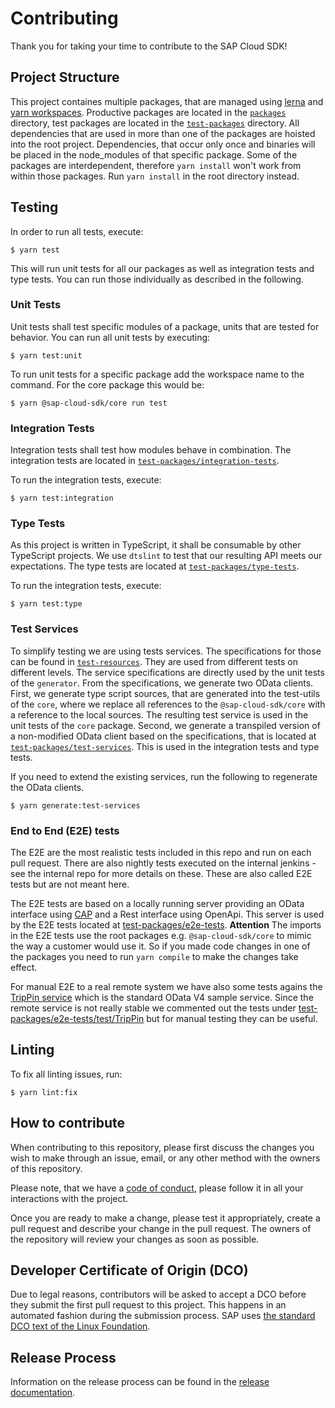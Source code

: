 # Contributing
Thank you for taking your time to contribute to the SAP Cloud SDK!

## Project Structure
This project containes multiple packages, that are managed using [lerna](https://github.com/lerna/lerna) and [yarn workspaces](https://classic.yarnpkg.com/en/docs/workspaces/).  Productive packages are located in the [`packages`](./packages) directory, test packages are located in the [`test-packages`](./test-packages) directory.
All dependencies that are used in more than one of the packages are hoisted into the root project. Dependencies, that occur only once and binaries will be placed in the node_modules of that specific package. Some of the packages are interdependent, therefore `yarn install` won't work from within those packages. Run `yarn install` in the root directory instead.

## Testing
In order to run all tests, execute:
```sh-session
$ yarn test
```

This will run unit tests for all our packages as well as integration tests and type tests. You can run those individually as described in the following.

### Unit Tests
Unit tests shall test specific modules of a package, units that are tested for behavior.
You can run all unit tests by executing:
```sh-session
$ yarn test:unit
```

To run unit tests for a specific package add the workspace name to the command. For the core package this would be:
```sh-session
$ yarn @sap-cloud-sdk/core run test
```

### Integration Tests
Integration tests shall test how modules behave in combination. The integration tests are located in [`test-packages/integration-tests`](./test-packages/integration-tests).

To run the integration tests, execute:
```sh-session
$ yarn test:integration
```

### Type Tests
As this project is written in TypeScript, it shall be consumable by other TypeScript projects. We use `dtslint` to test that our resulting API meets our expectations.
The type tests are located at [`test-packages/type-tests`](./test-packages/type-tests).

To run the integration tests, execute:
```sh-session
$ yarn test:type
```

### Test Services
To simplify testing we are using tests services. The specifications for those can be found in [`test-resources`](./test-resources).
They are used from different tests on different levels.
The service specifications are directly used by the unit tests of the `generator`.
From the specifications, we generate two OData clients.
First, we generate type script sources, that are generated into the test-utils of the `core`, where we replace all references to the `@sap-cloud-sdk/core` with a reference to the local sources. The resulting test service is used in the unit tests of the `core` package.
Second, we generate a transpiled version of a non-modified OData client based on the specifications, that is located at [`test-packages/test-services`](./test-packages/test-services). This is used in the integration tests and type tests.

If you need to extend the existing services, run the following to regenerate the OData clients.
```sh-session
$ yarn generate:test-services
```

### End to End (E2E) tests

The E2E are the most realistic tests included in this repo and run on each pull request.
There are also nightly tests executed on the internal jenkins - see the internal repo for more details on these.
These are also called E2E tests but are not meant here. 

The E2E tests are based on a locally running server providing an OData interface using [CAP](https://cap.cloud.sap/docs/) and a Rest interface using OpenApi.
This server is used by the E2E tests located at [test-packages/e2e-tests](./test-packages/e2e-tests).
**Attention** The imports in the E2E tests use the root packages e.g. `@sap-cloud-sdk/core` to mimic the way a customer would use it.
So if you made code changes in one of the packages you need to run `yarn compile` to make the changes take effect.  

For manual E2E to a real remote system we have also some tests agains the [TripPin service](https://www.odata.org/blog/trippin-new-odata-v4-sample-service/) which is the standard OData V4 sample service.
Since the remote service is not really stable we commented out the tests under [test-packages/e2e-tests/test/TripPin](./test-packages/e2e-tests/test/TripPin) but for manual testing they can be useful.

## Linting
To fix all linting issues, run:
```sh-session
$ yarn lint:fix
```

## How to contribute
When contributing to this repository, please first discuss the changes you wish to make through an issue, email, or any other method with the owners of this repository.

Please note, that we have a [code of conduct](./CODE_OF_CONDUCT.md), please follow it in all your interactions with the project.

Once you are ready to make a change, please test it appropriately, create a pull request and describe your change in the pull request. The owners of the repository will review your changes as soon as possible.

## Developer Certificate of Origin (DCO)
Due to legal reasons, contributors will be asked to accept a DCO before they submit the first pull request to this project. This happens in an automated fashion during the submission process. SAP uses [the standard DCO text of the Linux Foundation](https://developercertificate.org/).

## Release Process

Information on the release process can be found in the [release documentation](./knowledge-base/how-tos/release.md).
